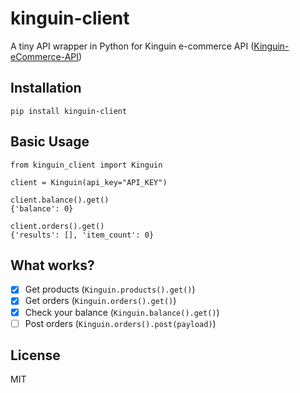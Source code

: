 # kinguin-client

A tiny API wrapper in Python for Kinguin e-commerce API ([Kinguin-eCommerce-API](https://github.com/kinguinltdhk/Kinguin-eCommerce-API))

## Installation

`pip install kinguin-client`

## Basic Usage

```
from kinguin_client import Kinguin

client = Kinguin(api_key="API_KEY")

client.balance().get()
{'balance': 0}

client.orders().get()
{'results': [], 'item_count': 0}
```

## What works?

- [x] Get products (`Kinguin.products().get()`)
- [x] Get orders (`Kinguin.orders().get()`)
- [x] Check your balance (`Kinguin.balance().get()`)
- [ ] Post orders (`Kinguin.orders().post(payload)`)

## License

MIT
